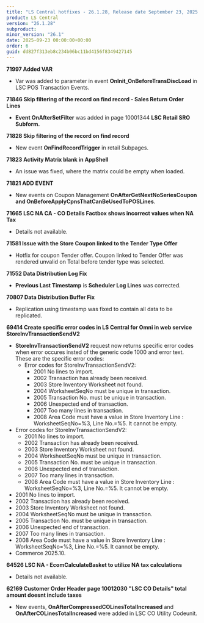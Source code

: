 ```yaml
---
title: "LS Central hotfixes - 26.1.28, Release date September 23, 2025 - Hotfixes"
product: LS Central
version: "26.1.28"
subproduct: 
minor_version: "26.1"
date: 2025-09-23 00:00:00+00:00
order: 6
guid: dd827f313eb8c234b06bc11bd4156f8349427145
---
```


<div><strong>71997 Added VAR</strong>
<ul><li>Var was added to parameter in event <b>OnInit_OnBeforeTransDiscLoad</b> in LSC POS Transaction Events.</li></ul>
<strong>71846 Skip filtering of the record on find record - Sales Return Order Lines</strong>
<ul><li><b>Event OnAfterSetFilter</b> was added in page 10001344 <b>LSC Retail SRO Subform.</b></li></ul>
<strong>71828 Skip filtering of the record on find record</strong>
<ul><li>New event <b>OnFindRecordTrigger</b> in retail Subpages.</li></ul>
<strong>71823 Activity Matrix blank in AppShell</strong>
<ul><li>An issue was fixed, where the matrix could be empty when loaded.</li></ul>
<strong>71821 ADD EVENT</strong>
<ul><li>New events on Coupon Management <b>OnAfterGetNextNoSeriesCoupon and OnBeforeApplyCpnsThatCanBeUsedToPOSLines</b>.</li></ul>
<strong>71665 LSC NA CA - CO Details Factbox shows incorrect values when NA Tax</strong>
<ul><li>Details not available.</li></ul>
<strong>71581 Issue with the Store Coupon linked to the Tender Type Offer</strong>
<ul><li>Hotfix for coupon Tender offer. Coupon linked to Tender Offer was rendered unvalid on Total before tender type was selected.</li></ul>
<strong>71552 Data Distribution Log Fix</strong>
<ul><li><b>Previous Last Timestamp</b> is <b>Scheduler Log Lines</b> was corrected.</li></ul>
<strong>70807 Data Distribution Buffer Fix</strong>
<ul><li>Replication using timestamp was fixed to contain all data to be replicated.</li></ul>
<strong>69414 Create specific error codes in LS Central for Omni in web service StoreInvTransactionSendV2</strong>
<ul><li><b>StoreInvTransactionSendV2</b> request now returns specific error codes when error occures insted of the generic code 1000 and error text. These are the specific error codes:<ul><li>Error codes for StoreInvTransactionSendV2:<ul><li>2001  No lines to import.</li><li>2002  Transaction has already been received.</li><li>2003  Store Inventory Worksheet not found.</li><li>2004  WorksheetSeqNo must be unique in transaction.</li><li>2005  Transaction No. must be unique in transaction.</li><li>2006  Unexpected end of transaction.</li><li>2007  Too many lines in transaction.</li><li>2008  Area Code must have a value in Store Inventory Line : WorksheetSeqNo=%3, Line No.=%5. It cannot be empty.</li></ul></li></ul></li>
<li>Error codes for StoreInvTransactionSendV2:<ul><li>2001  No lines to import.</li><li>2002  Transaction has already been received.</li><li>2003  Store Inventory Worksheet not found.</li><li>2004  WorksheetSeqNo must be unique in transaction.</li><li>2005  Transaction No. must be unique in transaction.</li><li>2006  Unexpected end of transaction.</li><li>2007  Too many lines in transaction.</li><li>2008  Area Code must have a value in Store Inventory Line : WorksheetSeqNo=%3, Line No.=%5. It cannot be empty.</li></ul></li>
<li>2001  No lines to import.</li>
<li>2002  Transaction has already been received.</li>
<li>2003  Store Inventory Worksheet not found.</li>
<li>2004  WorksheetSeqNo must be unique in transaction.</li>
<li>2005  Transaction No. must be unique in transaction.</li>
<li>2006  Unexpected end of transaction.</li>
<li>2007  Too many lines in transaction.</li>
<li>2008  Area Code must have a value in Store Inventory Line : WorksheetSeqNo=%3, Line No.=%5. It cannot be empty.</li>
<li>Commerce 2025.10.</li></ul>
<strong>64526 LSC NA - EcomCalculateBasket to utilize NA tax calculations</strong>
<ul><li>Details not available.</li></ul>
<strong>62169 Customer Order Header page 10012030 "LSC CO Details" total amount doesnt include taxes</strong>
<ul><li>
<p>New events, <b>OnAfterCompressedCOLinesTotalIncreased</b> and <b>OnAfterCOLinesTotalIncreased</b> were added in LSC CO Utility Codeunit.</p>
</li></ul></div>
